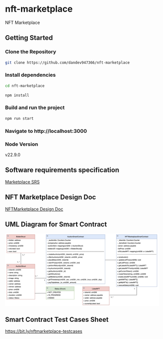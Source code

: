 # nft-marketplace
 NFT Marketplace

## Getting Started

### Clone the Repository
```bash
git clone https://github.com/dandev947366/nft-marketplace
```

### Install dependencies

```bash
cd nft-marketplace
```
```bash
npm install
```

### Build and run the project
```bash
npm run start
```

### Navigate to **http://localhost:3000**

### Node Version
v22.9.0

## Software requirements specification
[Marketplace SRS](https://github.com/dandev947366/nft-marketplace/blob/935c8604e9d1d8b20d4c09c776fdf4801acbd0c8/documents/SRS.md)

## NFT Marketplace Design Doc
[NFTMarketplace Design Doc](https://github.com/dandev947366/nft-marketplace/blob/d36bb7a704582b4a1b6d79ec38dfb39da242958e/documents/nft_marketplace_design.md)

## UML Diagram for Smart Contract

![UMLDiagramSmartContract](https://github.com/dandev947366/nft-marketplace/blob/7c3bcef384e5596c1187d1af3b97e18c475c0c5b/documents/smart-contract-design.png)

## Smart Contract Test Cases Sheet
https://bit.ly/nftmarketplace-testcases
